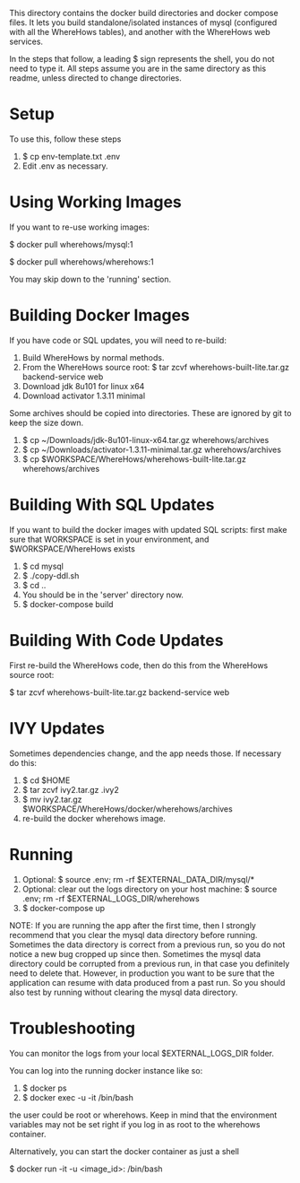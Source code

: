 
This directory contains the docker build directories and docker compose files.  It lets you build
standalone/isolated instances of mysql (configured with all the WhereHows tables), and 
another with the WhereHows web services.

In the steps that follow, a leading $ sign represents the shell, you do not need to type it.
All steps assume you are in the same directory as this readme, unless directed to change 
directories.

Setup
=====
To use this, follow these steps
1. $ cp env-template.txt .env
2. Edit .env as necessary.

Using Working Images
====================
If you want to re-use working images:

$ docker pull wherehows/mysql:1

$ docker pull wherehows/wherehows:1

You may skip down to the 'running' section.

Building Docker Images
======================

If you have code or SQL updates, you will need to re-build:

1. Build WhereHows by normal methods.
2. From the WhereHows source root:
   $ tar zcvf wherehows-built-lite.tar.gz backend-service web
3. Download jdk 8u101 for linux x64
4. Download activator 1.3.11 minimal

Some archives should be copied into directories.  These are ignored by git to keep 
the size down.

1. $ cp ~/Downloads/jdk-8u101-linux-x64.tar.gz wherehows/archives 
2. $ cp ~/Downloads/activator-1.3.11-minimal.tar.gz wherehows/archives 
3. $ cp $WORKSPACE/WhereHows/wherehows-built-lite.tar.gz wherehows/archives 

Building With SQL Updates
=========================
If you want to build the docker images with updated SQL scripts:
first make sure that WORKSPACE is set in your environment, and $WORKSPACE/WhereHows exists

1. $ cd mysql
2. $ ./copy-ddl.sh
3. $ cd ..
4. You should be in the 'server' directory now.
5. $ docker-compose build

Building With Code Updates
==========================
First re-build the WhereHows code, then do this from the WhereHows source root:

$ tar zcvf wherehows-built-lite.tar.gz backend-service web

IVY Updates
===========
Sometimes dependencies change, and the app needs those.  If necessary do this:
1. $ cd $HOME
2. $ tar zcvf ivy2.tar.gz .ivy2
3. $ mv ivy2.tar.gz $WORKSPACE/WhereHows/docker/wherehows/archives
4. re-build the docker wherehows image.

Running
========

1. Optional: $ source .env; rm -rf $EXTERNAL_DATA_DIR/mysql/*
2. Optional: clear out the logs directory on your host machine: $ source .env; rm -rf $EXTERNAL_LOGS_DIR/wherehows
3. $ docker-compose up

NOTE: If you are running the app after the first time, then 
I strongly recommend that you clear the mysql data directory before running. 
Sometimes the data directory is correct from a previous run, so you do not notice 
a new bug cropped up since then.  Sometimes the mysql data directory could be corrupted 
from a previous run, in that case you definitely need to delete that.  However, in production
you want to be sure that the application can resume with data produced from a past run.  So
you should also test by running without clearing the mysql data directory.

Troubleshooting
===============

You can monitor the logs from your local $EXTERNAL_LOGS_DIR folder.

You can log into the running docker instance like so:
1. $ docker ps
2. $ docker exec -u <user> -it <instance-name> /bin/bash

the user could be root or wherehows.  Keep in mind that the environment variables may 
not be set right if you log in as root to the wherehows container.

Alternatively, you can start the docker container as just a shell

$ docker run -it -u <user> <image_id>:<version> /bin/bash

